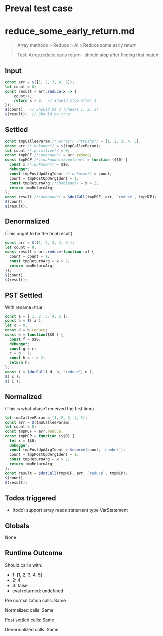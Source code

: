 # Preval test case

# reduce_some_early_return.md

> Array methods > Reduce > Ai > Reduce some early return
>
> Test: Array.reduce early return - should stop after finding first match

## Input

`````js filename=intro
const arr = $([1, 2, 3, 4, 5]);
let count = 0;
const result = arr.reduce(x => {
    count++;
    return x > 2;  // Should stop after 3
});
$(count);  // Should be 3 (checks 1, 2, 3)
$(result);  // Should be true
`````


## Settled


`````js filename=intro
const tmpCalleeParam /*:array*/ /*truthy*/ = [1, 2, 3, 4, 5];
const arr /*:unknown*/ = $(tmpCalleeParam);
let count /*:primitive*/ = 0;
const tmpMCF /*:unknown*/ = arr.reduce;
const tmpMCP /*:(unknown)=>boolean*/ = function ($$0) {
  const x /*:unknown*/ = $$0;
  debugger;
  const tmpPostUpdArgIdent /*:unknown*/ = count;
  count = tmpPostUpdArgIdent + 1;
  const tmpReturnArg /*:boolean*/ = x > 2;
  return tmpReturnArg;
};
const result /*:unknown*/ = $dotCall(tmpMCF, arr, `reduce`, tmpMCP);
$(count);
$(result);
`````


## Denormalized
(This ought to be the final result)

`````js filename=intro
const arr = $([1, 2, 3, 4, 5]);
let count = 0;
const result = arr.reduce(function (x) {
  count = count + 1;
  const tmpReturnArg = x > 2;
  return tmpReturnArg;
});
$(count);
$(result);
`````


## PST Settled
With rename=true

`````js filename=intro
const a = [ 1, 2, 3, 4, 5 ];
const b = $( a );
let c = 0;
const d = b.reduce;
const e = function($$0 ) {
  const f = $$0;
  debugger;
  const g = c;
  c = g + 1;
  const h = f > 2;
  return h;
};
const i = $dotCall( d, b, "reduce", e );
$( c );
$( i );
`````


## Normalized
(This is what phase1 received the first time)

`````js filename=intro
let tmpCalleeParam = [1, 2, 3, 4, 5];
const arr = $(tmpCalleeParam);
let count = 0;
const tmpMCF = arr.reduce;
const tmpMCP = function ($$0) {
  let x = $$0;
  debugger;
  const tmpPostUpdArgIdent = $coerce(count, `number`);
  count = tmpPostUpdArgIdent + 1;
  const tmpReturnArg = x > 2;
  return tmpReturnArg;
};
const result = $dotCall(tmpMCF, arr, `reduce`, tmpMCP);
$(count);
$(result);
`````


## Todos triggered


- (todo) support array reads statement type VarStatement


## Globals


None


## Runtime Outcome


Should call `$` with:
 - 1: [1, 2, 3, 4, 5]
 - 2: 4
 - 3: false
 - eval returned: undefined

Pre normalization calls: Same

Normalized calls: Same

Post settled calls: Same

Denormalized calls: Same
